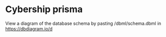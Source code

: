 # Cybership prisma

View a diagram of the database schema by pasting /dbml/schema.dbml in https://dbdiagram.io/d
